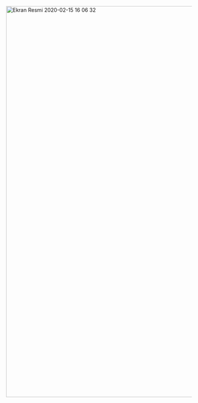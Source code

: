 <img width="1059" alt="Ekran Resmi 2020-02-15 16 06 32" src="https://user-images.githubusercontent.com/34274686/74588387-2bed7280-500d-11ea-96f0-8ab766adb99d.png">
